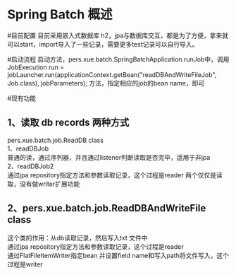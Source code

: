 # Spring Batch 概述

#目前配置
目前采用嵌入式数据库 h2，jpa与数据库交互，都是为了方便，拿来就可以start，import导入了一些记录，需要更多test记录可以自行导入。

#启动流程
启动方法，pers.xue.batch.SpringBatchApplication.runJob中，调用
JobExecution run = jobLauncher.run(applicationContext.getBean("readDBAndWriteFileJob", Job.class), jobParameters);
方法，指定相应的job的bean name，即可

#现有功能
## 1、读取 db records 两种方式
pers.xue.batch.job.ReadDB class  
1、readDBJob  
普通的读，通过序列器，并且通过listener判断读取是否完毕，适用于非jpa  
2、readDBJob2  
通过jpa repository指定方法和参数读取记录，这个过程是reader
两个仅仅是读取，没有做writer扩展功能  

## 2、pers.xue.batch.job.ReadDBAndWriteFile class
这个类的作用：从db读取记录，然后写入txt 文件中  
通过jpa repository指定方法和参数读取记录，这个过程是reader  
通过FlatFileItemWriter指定bean 并设置field name和写入path将文件写入，这个过程是writer  